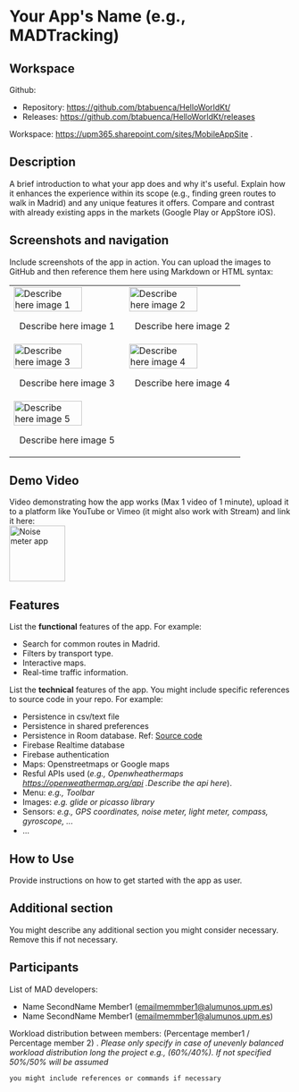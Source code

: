 # Your App's Name (e.g., MADTracking)

## Workspace

Github:

- Repository: https://github.com/btabuenca/HelloWorldKt/
- Releases: https://github.com/btabuenca/HelloWorldKt/releases

Workspace: https://upm365.sharepoint.com/sites/MobileAppSite .

## Description

A brief introduction to what your app does and why it's useful. Explain how it enhances the
experience within its scope (e.g., finding green routes to walk in Madrid) and any unique features
it offers. Compare and contrast with already existing apps in the markets (Google Play or AppStore
iOS).

## Screenshots and navigation

Include screenshots of the app in action. You can upload the images to GitHub and then reference
them here using Markdown or HTML syntax:

<table>
  <tr>
    <td>
      <img src="img/nav1.png" width="80%" alt="Describe here image 1"/>
      <p align="center">Describe here image 1</p>
    </td>
    <td>
      <img src="img/nav2.png" width="80%" alt="Describe here image 2"/>
      <p align="center">Describe here image 2</p>
    </td>
  </tr>
  <tr>
    <td>
      <img src="img/nav3.png" width="80%" alt="Describe here image 3"/>
      <p align="center">Describe here image 3</p>
    </td>
    <td>
      <img src="img/nav4.png" width="80%" alt="Describe here image 4"/>
      <p align="center">Describe here image 4</p>
    </td>
  </tr>
  <tr>
    <td>
      <img src="img/nav6.png" width="80%" alt="Describe here image 5"/>
      <p align="center">Describe here image 5</p>
    </td>
    <td>
    </td>
  </tr>
</table>

## Demo Video

Video demonstrating how the app works (Max 1 video of 1 minute), upload it to a platform like
YouTube or Vimeo (it might also work with Stream) and link it here:  
<a href="https://vimeo.com/410664338?share=copy">
<img src="img/thumb.png" alt="Noise meter app" width="100" />
</a>

## Features

List the **functional** features of the app. For example:

- Search for common routes in Madrid.
- Filters by transport type.
- Interactive maps.
- Real-time traffic information.

List the **technical** features of the app. You might include specific references to source code
in your repo. For example:

- Persistence in csv/text file
- Persistence in shared preferences
- Persistence in Room database.
  Ref: [Source code](https://github.com/btabuenca/HelloWorldKt/blob/268a3367296238c76ec1baa18d0b5d268a49235f/app/src/main/java/es/upm/btb/helloworldkt/persistence/room/LocationEntity.kt#L6 "LocationEntity")
- Firebase Realtime database
- Firebase authentication
- Maps: Openstreetmaps or Google maps
- Resful APIs used (*e.g., Openwheathermaps https://openweathermap.org/api .Describe the api here*).
- Menu: *e.g., Toolbar*
- Images: *e.g. glide or picasso library*
- Sensors: *e.g., GPS coordinates, noise meter, light meter, compass, gyroscope, ...*
- ...

## How to Use

Provide instructions on how to get started with the app as user.

## Additional section

You might describe any additional section you might consider necessary. Remove this if not
necessary.

## Participants

List of MAD developers:

- Name SecondName Member1 (emailmemmber1@alumunos.upm.es)
- Name SecondName Member1 (emailmemmber1@alumunos.upm.es)

Workload distribution between members: (Percentage member1 / Percentage member 2) . *Please only
specify in case of unevenly balanced workload distribution long the project e.g., (60%/40%). If not
specified 50%/50% will be assumed*

```bash
you might include references or commands if necessary
